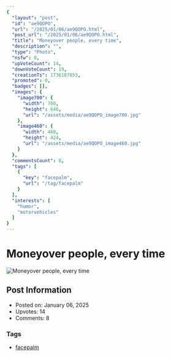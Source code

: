```yaml
---
{
  "layout": "post",
  "id": "ae9QOPO",
  "url": "/2025/01/06/ae9QOPO.html",
  "post_url": "/2025/01/06/ae9QOPO.html",
  "title": "Moneyover people, every time",
  "description": "",
  "type": "Photo",
  "nsfw": 0,
  "upVoteCount": 14,
  "downVoteCount": 19,
  "creationTs": 1736187853,
  "promoted": 0,
  "badges": [],
  "images": {
    "image700": {
      "width": 700,
      "height": 646,
      "url": "/assets/media/ae9QOPO_image700.jpg"
    },
    "image460": {
      "width": 460,
      "height": 424,
      "url": "/assets/media/ae9QOPO_image460.jpg"
    }
  },
  "commentsCount": 8,
  "tags": [
    {
      "key": "facepalm",
      "url": "/tag/facepalm"
    }
  ],
  "interests": [
    "humor",
    "motorvehicles"
  ]
}
---
```


# Moneyover people, every time

![Moneyover people, every time](/assets/media/ae9QOPO_image700.jpg)

## Post Information

- Posted on: January 06, 2025
- Upvotes: 14
- Comments: 8

### Tags

- [facepalm](/tag/facepalm)
